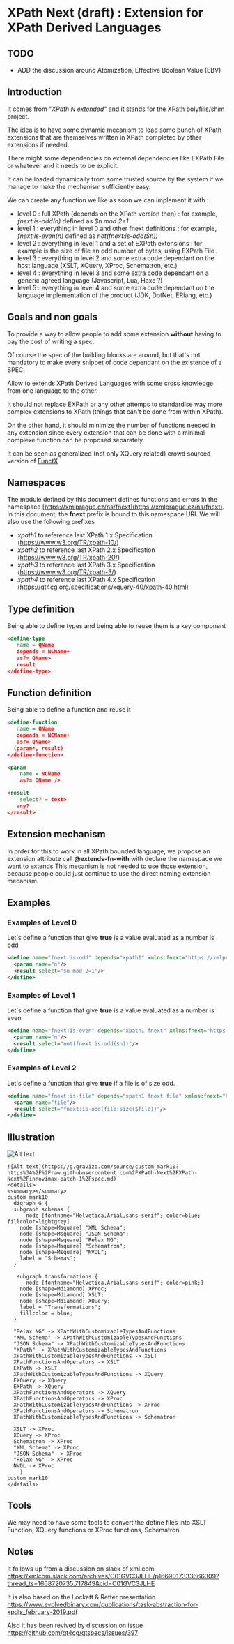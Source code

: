 # XPath Next (draft) : Extension for XPath Derived Languages

## TODO
* ADD the discussion around Atomization, Effective Boolean Value (EBV)

## Introduction
It comes from "_XPath N extended_" and it stands for the XPath polyfills/shim project.

The idea is to have some dynamic mecanism to load some bunch of XPath extensions that are themselves written in XPath completed by other extensions if needed.

There might some dependencies on external dependencies like EXPath File or whatever and it needs to be explicit.

It can be loaded dynamically from some trusted source by the system if we manage to make the mechanism sufficiently easy.

We can create any function we like as soon we can implement it with :
* level 0 : full XPath (depends on the XPath version then) : for example, _fnext:is-odd(n)_ defined as _$n mod 2=1_
* level 1 : everything in level 0 and other fnext definitions : for example, _fnext:is-even(n)_ defined as _not(fnext:is-odd($n))_
* level 2 : everything in level 1 and a set of EXPath extensions : for example is the size of file an odd number of bytes, using EXPath File
* level 3 : everything in level 2 and some extra code dependant on the host language (XSLT, XQuery, XProc, Schematron, etc.)
* level 4 : everything in level 3 and some extra code dependant on a generic agreed language (Javascript, Lua, Haxe ?)
* level 5 : everything in level 4 and some extra code dependant on the language implementation of the product (JDK, DotNet, ERlang, etc.) 

## Goals and non goals
To provide a way to allow people to add some extension **without** having to pay the cost of writing a spec.

Of course the spec of the building blocks are around, but that's not mandatory to make every snippet of code dependant on the existence of a SPEC.

Allow to extends XPath Derived Languages with some cross knowledge from one language to the other.

It should not replace EXPath or any other attemps to standardise way more complex extensions to XPath (things that can't be done from within XPath).

On the other hand, it should minimize the number of functions needed in any extension since every extension that can be done with a minimal complexe function can be proposed separately.

It can be seen as generalized (not only XQuery related) crowd sourced version of [FunctX](http://www.xqueryfunctions.com/xq/)

## Namespaces
The module defined by this document defines functions and errors in the namespace [https://xmlprague.cz/ns/fnext](https://xmlprague.cz/ns/fnext). In this document, the **fnext** prefix is bound to this namespace URI.
We will also use the following prefixes
* *xpath1* to reference last XPath 1.x Specification (https://www.w3.org/TR/xpath-10/)
* *xpath2* to reference last XPath 2.x Specification (https://www.w3.org/TR/xpath-20/)
* *xpath3* to reference last XPath 3.x Specification (https://www.w3.org/TR/xpath-3/)
* *xpath4* to reference last XPath 4.x Specification (https://qt4cg.org/specifications/xquery-40/xpath-40.html)

## Type definition 

Being able to define types and being able to reuse them is a key component 

```xml
<define-type 
   name = QName
   depends = NCName+
   as?= QName>
   result
</define-type>
```

## Function definition

Being able to define a function and reuse it

```xml
<define-function 
   name = QName
   depends = NCName+
   as?= QName>
  (param*, result)
</define-function>
```

```xml
<param 
    name = NCName 
    as?= QName />
```

```xml
<result 
    select? = text>
   any?
</result>
```


## Extension mechanism
In order for this to work in all XPath bounded language, we propose an extension attribute call **@extends-fn-with** with declare the namespace we want to extends 
This mecanism is not needed to use those extension, because people could just continue to use the direct naming extension mecanism.

## Examples 
### Examples of Level 0
Let's define a function that give **true** is a value evaluated as a number is odd
```xml
<define name="fnext:is-odd" depends="xpath1" xmlns:fnext="https://xmlprague.cz/ns/fnext">
  <param name="n"/>
  <result select="$n mod 2=1"/>
</define>
```
### Examples of Level 1
Let's define a function that give **true** is a value evaluated as a number is even
```xml
<define name="fnext:is-even" depends="xpath1 fnext" xmlns:fnext="https://xmlprague.cz/ns/fnext">
  <param name="n"/>
  <result select="not(fnext:is-odd($n))"/>
</define>
```
### Examples of Level 2
Let's define a function that give **true** if a file is of size odd.
```xml
<define name="fnext:is-file" depends="xpath1 fnext file" xmlns:fnext="https://xmlprague.cz/ns/fnext" xmlns:file="http://expath.org/ns/file">
  <param name="file"/>
  <result select="fnext:is-odd(file:size($file))"/>
</define>
```

## Illustration

![Alt text](https://g.gravizo.com/source/custom_mark10?https%3A%2F%2Fraw.githubusercontent.com%2FXPath-Next%2FXPath-Next%2Finnovimax-patch-1%2Fspec.md)

```
![Alt text](https://g.gravizo.com/source/custom_mark10?https%3A%2F%2Fraw.githubusercontent.com%2FXPath-Next%2FXPath-Next%2Finnovimax-patch-1%2Fspec.md)
<details> 
<summary></summary>
custom_mark10
  digraph G {
  subgraph schemas {
      node [fontname="Helvetica,Arial,sans-serif"; color=blue; fillcolor=lightgrey]
    node [shape=Msquare] "XML Schema";
    node [shape=Msquare] "JSON Schema";
    node [shape=Msquare] "Relax NG";
    node [shape=Msquare] "Schematron";
    node [shape=Msquare] "NVDL";
    label = "Schemas";
  }
  
   subgraph transformations {
      node [fontname="Helvetica,Arial,sans-serif"; color=pink;]
    node [shape=Mdiamond] XProc;
    node [shape=Mdiamond] XSLT;
    node [shape=Mdiamond] XQuery;
    label = "Transformations";
    fillcolor = blue;
  }

  "Relax NG" -> XPathWithCustomizableTypesAndFunctions
  "XML Schema" -> XPathWithCustomizableTypesAndFunctions
  "JSON Schema" -> XPathWithCustomizableTypesAndFunctions
  "XPath" -> XPathWithCustomizableTypesAndFunctions
  XPathWithCustomizableTypesAndFunctions -> XSLT
  XPathFunctionsAndOperators -> XSLT
  EXPath -> XSLT
  XPathWithCustomizableTypesAndFunctions -> XQuery
  EXQuery -> XQuery
  EXPath -> XQuery
  XPathFunctionsAndOperators -> XQuery
  XPathFunctionsAndOperators -> XProc
  XPathWithCustomizableTypesAndFunctions -> XProc
  XPathFunctionsAndOperators -> Schematron
  XPathWithCustomizableTypesAndFunctions -> Schematron
  
  XSLT -> XProc
  XQuery -> XProc
  Schematron -> XProc
  "XML Schema" -> XProc
  "JSON Schema" -> XProc
  "Relax NG" -> XProc
  NVDL -> XProc 
    }
custom_mark10
</details>
```

## Tools
We may need to have some tools to convert the define files into XSLT Function, XQuery functions or XProc functions, Schematron

## Notes
It follows up from a discussion on slack of xml.com https://xmlcom.slack.com/archives/C01GVC3JLHE/p1669017333666309?thread_ts=1668720735.717849&cid=C01GVC3JLHE

It is also based on the Lockett & Retter presentation https://www.evolvedbinary.com/publications/task-abstraction-for-xpdls_february-2019.pdf

Also it has been revived by discussion on issue https://github.com/qt4cg/qtspecs/issues/397

